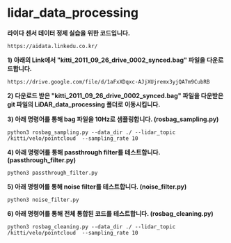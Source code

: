 # lidar_data_processing

**라이다 센서 데이터 정제 실습을 위한 코드입니다.**

    https://aidata.linkedu.co.kr/

**1) 아래의 Link에서 "kitti_2011_09_26_drive_0002_synced.bag" 파일을 다운로드합니다.**

    https://drive.google.com/file/d/1aFxXDqxc-AJjXUjremx3yjQA7m9CubRB

**2) 다운로드 받은 "kitti_2011_09_26_drive_0002_synced.bag" 파일을 다운받은 git 파일의 LiDAR_data_processing 폴더로 이동시킵니다.**

**3) 아래 명령어를 통해 bag 파일을 10Hz로 샘플링합니다. (rosbag_sampling.py)**

    python3 rosbag_sampling.py --data_dir ./ --lidar_topic /kitti/velo/pointcloud  --sampling_rate 10
    
**4) 아래 명령어를 통해 passthrough filter를 테스트합니다. (passthrough_filter.py)**

    python3 passthrough_filter.py
    
**5) 아래 명령어를 통해 noise filter를 테스트합니다. (noise_filter.py)**

    python3 noise_filter.py
    
**6) 아래 명령어를 통해 전체 통합된 코드를 테스트합니다. (rosbag_cleaning.py)**

    python3 rosbag_cleaning.py --data_dir ./ --lidar_topic /kitti/velo/pointcloud  --sampling_rate 10   
